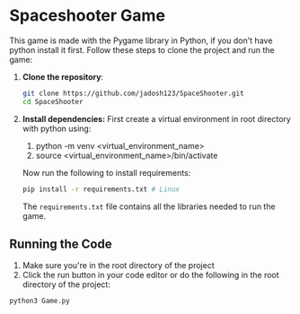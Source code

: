 # Spaceshooter Game

This game is made with the Pygame library in Python, if you don't have python install it first.
Follow these steps to clone the project and run the game:

1.  **Clone the repository**:
    ```bash
    git clone https://github.com/jadosh123/SpaceShooter.git
    cd SpaceShooter
    ```

2.  **Install dependencies:**
    First create a virtual environment in root directory with python using:
    1. python -m venv <virtual_environment_name>
    2. source <virtual_environment_name>/bin/activate

    Now run the following to install requirements:
    ```bash
    pip install -r requirements.txt # Linux
    ```
    The `requirements.txt` file contains all the libraries needed to run the game.

## Running the Code
1. Make sure you're in the root directory of the project
2. Click the run button in your code editor or do the following in the root directory of the project:
```
python3 Game.py
```

